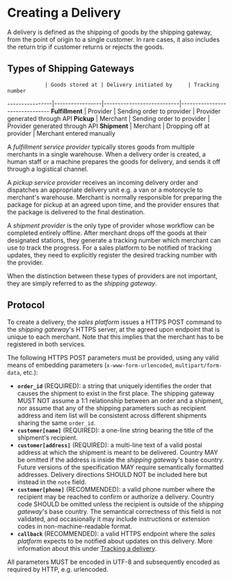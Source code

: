 Creating a Delivery
===================
A delivery is defined as the shipping of goods by the shipping gateway, from the point of origin to a single customer. In rare cases, it also includes the return trip if customer returns or rejects the goods.

Types of Shipping Gateways
--------------------------

                | Goods stored at | Delivery initiated by     | Tracking number
----------------|-----------------|---------------------------|-------------------------------
**Fulfillment** | Provider        | Sending order to provider | Provider generated through API
**Pickup**      | Merchant        | Sending order to provider | Provider generated through API
**Shipment**    | Merchant        | Dropping off at provider  | Merchant entered manually

A *fulfillment service provider* typically stores goods from multiple merchants in a single warehouse. When a delivery order is created, a human staff or a machine prepares the goods for delivery, and sends it off through a logistical channel.

A *pickup service provider* receives an incoming delivery order and dispatches an appropriate delivery unit e.g. a van or a motorcycle to merchant's warehouse. Merchant is normally responsible for preparing the package for pickup at an agreed upon time, and the provider ensures that the package is delivered to the final destination.

A *shipment provider* is the only type of provider whose workflow can be completed entirely offline. After merchant drops off the goods at their designated stations, they generate a tracking number which merchant can use to track the progress. For a sales platform to be notified of tracking updates, they need to explicitly register the desired tracking number with the provider.

When the distinction between these types of providers are not important, they are simply referred to as the *shipping gateway*.

Protocol
--------
To create a delivery, the *sales platform* issues a HTTPS POST command to the *shipping gateway*'s HTTPS server, at the agreed upon endpoint that is unique to each merchant. Note that this implies that the merchant has to be registered in both services.

The following HTTPS POST parameters must be provided, using any valid means of embedding parameters (`x-www-form-urlencoded`, `multipart/form-data`, etc.):

- **`order_id`** (REQUIRED): a string that uniquely identifies the order that causes the shipment to exist in the first place. The shipping gateway MUST NOT assume a 1:1 relationship between an order and a shipment, nor assume that any of the shipping parameters such as recipient address and item list will be consistent across different shipments sharing the same `order_id`.
- **`customer[name]`** (REQUIRED): a one-line string bearing the title of the shipment's recipient.
- **`customer[address]`** (REQUIRED): a multi-line text of a valid postal address at which the shipment is meant to be delivered. Country MAY be omitted if the address is inside the *shipping gateway*'s base country. Future versions of the specification MAY require semantically formatted addresses. Delivery directions SHOULD NOT be included here but instead in the `note` field.
- **`customer[phone]`** (RECOMMENDED): a valid phone number where the recipient may be reached to confirm or authorize a delivery. Country code SHOULD be omitted unless the recipient is outside of the *shipping gateway*'s base country. The semantical correctness of this field is not validated, and occasionally it may include instructions or extension codes in non-machine-readable format.
- **`callback`** (RECOMMENDED): a valid HTTPS endpoint where the *sales platform* expects to be notified about updates on this delivery. More information about this under [Tracking a delivery](tracking-a-delivery).

All parameters MUST be encoded in UTF-8 and subsequently encoded as required by HTTP, e.g. urlencoded.
